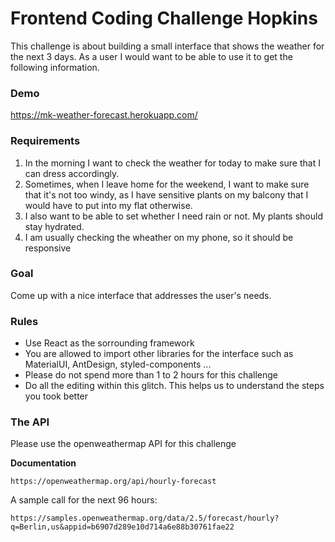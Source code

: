 Frontend Coding Challenge Hopkins
=================
This challenge is about building a small interface that shows the weather for the next 3 days. As a user I would want to be able to use it to get the following information.

### Demo

https://mk-weather-forecast.herokuapp.com/

### Requirements
1. In the morning I want to check the weather for today to make sure that I can dress accordingly.
2. Sometimes, when I leave home for the weekend, I want to make sure that it's not too windy, as I have sensitive plants on my balcony that I would have to put into my flat otherwise.
3. I also want to be able to set whether I need rain or not. My plants should stay hydrated.
4. I am usually checking the wheather on my phone, so it should be responsive

### Goal
Come up with a nice interface that addresses the user's needs. 

### Rules
- Use React as the sorrounding framework
- You are allowed to import other libraries for the interface such as MaterialUI, AntDesign, styled-components ...
- Please do not spend more than 1 to 2 hours for this challenge
- Do all the editing within this glitch. This helps us to understand the steps you took better


### The API
Please use the openweathermap API for this challenge

**Documentation**
```
https://openweathermap.org/api/hourly-forecast
```

A sample call for the next 96 hours:
```
https://samples.openweathermap.org/data/2.5/forecast/hourly?q=Berlin,us&appid=b6907d289e10d714a6e88b30761fae22
```
